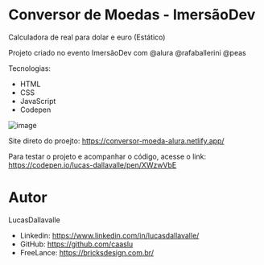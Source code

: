# Conversor de Moedas - ImersãoDev
Calculadora de real para dolar e euro (Estático)

Projeto criado no evento ImersãoDev com @alura @rafaballerini @peas

Tecnologias:
- HTML
- CSS
- JavaScript
- Codepen


![image](https://user-images.githubusercontent.com/89872652/157483848-d73d51ff-37d3-49d8-89e9-d68dd37c88ab.png)


Site direto do proejto: https://conversor-moeda-alura.netlify.app/

Para testar o projeto e acompanhar o código, acesse o link:  https://codepen.io/lucas-dallavalle/pen/XWzwVbE


# Autor
LucasDallavalle
- Linkedin: https://www.linkedin.com/in/lucasdallavalle/
-  GitHub: https://github.com/caaslu
- FreeLance:  https://bricksdesign.com.br/

